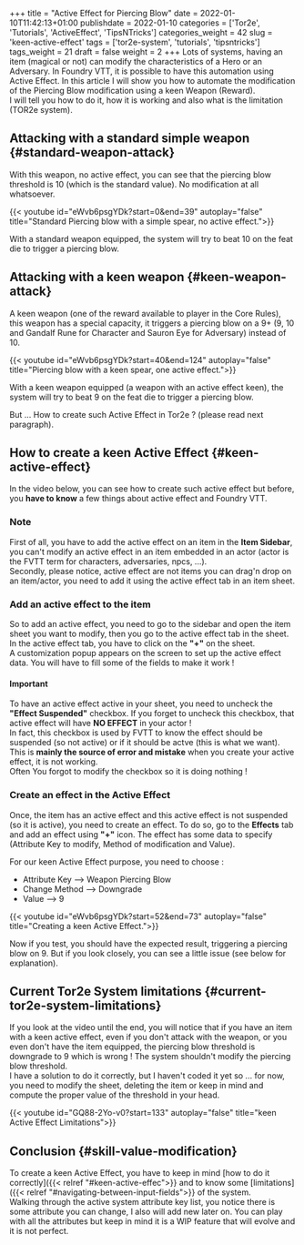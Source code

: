 +++
title = "Active Effect for Piercing Blow"
date = 2022-01-10T11:42:13+01:00
publishdate = 2022-01-10
categories = ['Tor2e', 'Tutorials', 'ActiveEffect', 'TipsNTricks']
categories_weight = 42
slug = 'keen-active-effect'
tags = ['tor2e-system', 'tutorials', 'tipsntricks']
tags_weight = 21
draft = false
weight = 2
+++
Lots of systems, having an item (magical or not) can modify the characteristics of a Hero or an Adversary. In Foundry VTT, it is possible to have this automation using Active Effect. In this article I will show you how to automate the modification of the Piercing Blow modification using a keen Weapon (Reward).  
I will tell you how to do it, how it is working and also what is the limitation (TOR2e system).

## Attacking with a standard simple weapon {#standard-weapon-attack}

With this weapon, no active effect, you can see that the piercing blow threshold is 10 (which is the standard value). No modification at all whatsoever.

{{< youtube id="eWvb6psgYDk?start=0&end=39" autoplay="false" title="Standard Piercing blow with a simple spear, no active effect.">}}

With a standard weapon equipped, the system will try to beat 10 on the feat die to trigger a piercing blow.

## Attacking with a keen weapon {#keen-weapon-attack}

A keen weapon (one of the reward available to player in the Core Rules), this weapon has a special capacity, it triggers a piercing blow on a 9+ (9, 10 and Gandalf Rune for Character and Sauron Eye for Adversary) instead of 10.

{{< youtube id="eWvb6psgYDk?start=40&end=124" autoplay="false" title="Piercing blow with a keen spear, one active effect.">}}

With a keen weapon equipped (a weapon with an active effect keen), the system will try to beat 9 on the feat die to trigger a piercing blow.

But ... How to create such Active Effect in Tor2e ? (please read next paragraph).

## How to create a keen Active Effect {#keen-active-effect}

In the video below, you can see how to create such active effect but before, you **have to know** a few things about active effect and Foundry VTT.

### Note

First of all, you have to add the active effect on an item in the **Item Sidebar**, you can't modify an active effect in an item embedded in an actor (actor is the FVTT term for characters, adversaries, npcs, ...).  
Secondly, please notice, active effect are not items you can drag'n drop on an item/actor, you need to add it using the active effect tab in an item sheet.

### Add an active effect to the item

So to add an active effect, you need to go to the sidebar and open the item sheet you want to modify, then you go to the active effect tab in the sheet. In the active effect tab, you have to click on the **"+"** on the sheet.  
A customization popup appears on the screen to set up the active effect data. You will have to fill some of the fields to make it work !

#### Important

To have an active effect active in your sheet, you need to uncheck the **"Effect Suspended"** checkbox. If you forget to uncheck this checkbox, that active effect will have **NO EFFECT** in your actor !  
In fact, this checkbox is used by FVTT to know the effect should be suspended (so not active) or if it should be actve (this is what we want).
This is **mainly the source of error and mistake** when you create your active effect, it is not working.  
Often You forgot to modify the checkbox so it is doing nothing !

### Create an effect in the Active Effect

Once, the item has an active effect and this active effect is not suspended (so it is active), you need to create an effect. To do so, go to the **Effects** tab and add an effect using **"+"** icon. The effect has some data to specify (Attribute Key to modify, Method of modification and Value).

For our keen Active Effect purpose, you need to choose :

* Attribute Key --> Weapon Piercing Blow
* Change Method --> Downgrade
* Value --> 9

{{< youtube id="eWvb6psgYDk?start=52&end=73" autoplay="false" title="Creating a keen Active Effect.">}}

Now if you test, you should have the expected result, triggering a piercing blow on 9. But if you look closely, you can see a little issue (see below for explanation).

## Current Tor2e System limitations {#current-tor2e-system-limitations}

If you look at the video until the end, you will notice that if you have an item with a keen active effect, even if you don't attack with the weapon, or you even don't have the item equipped, the piercing blow threshold is downgrade to 9 which is wrong ! The system shouldn't modify the piercing blow threshold.  
I have a solution to do it correctly, but I haven't coded it yet so ... for now, you need to modify the sheet, deleting the item or keep in mind and compute the proper value of the threshold in your head.

{{< youtube id="GQ88-2Yo-v0?start=133" autoplay="false" title="keen Active Effect Limitations">}}

## Conclusion {#skill-value-modification}

To create a keen Active Effect, you have to keep in mind [how to do it correctly]({{< relref "#keen-active-effec">}} and to know some [limitations]({{< relref "#navigating-between-input-fields">}} of the system.  
Walking through the active system attribute key list, you notice there is some attribute you can change, I also will add new later on. You can play with all the attributes but keep in mind it is a WIP feature that will evolve and it is not perfect.
